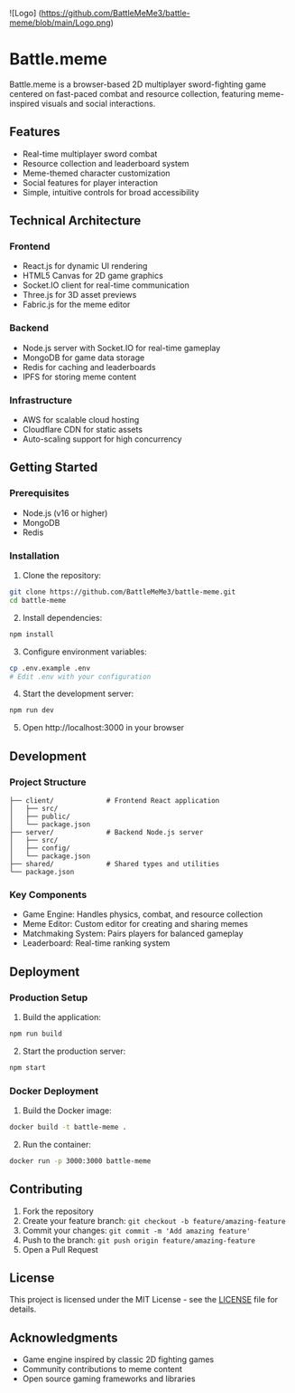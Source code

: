 ![Logo] (https://github.com/BattleMeMe3/battle-meme/blob/main/Logo.png)
# Battle.meme

Battle.meme is a browser-based 2D multiplayer sword-fighting game centered on fast-paced combat and resource collection, featuring meme-inspired visuals and social interactions.

## Features

- Real-time multiplayer sword combat
- Resource collection and leaderboard system
- Meme-themed character customization
- Social features for player interaction
- Simple, intuitive controls for broad accessibility

## Technical Architecture

### Frontend
- React.js for dynamic UI rendering
- HTML5 Canvas for 2D game graphics
- Socket.IO client for real-time communication
- Three.js for 3D asset previews
- Fabric.js for the meme editor

### Backend
- Node.js server with Socket.IO for real-time gameplay
- MongoDB for game data storage
- Redis for caching and leaderboards
- IPFS for storing meme content

### Infrastructure
- AWS for scalable cloud hosting
- Cloudflare CDN for static assets
- Auto-scaling support for high concurrency

## Getting Started

### Prerequisites
- Node.js (v16 or higher)
- MongoDB
- Redis

### Installation

1. Clone the repository:
```bash
git clone https://github.com/BattleMeMe3/battle-meme.git
cd battle-meme
```

2. Install dependencies:
```bash
npm install
```

3. Configure environment variables:
```bash
cp .env.example .env
# Edit .env with your configuration
```

4. Start the development server:
```bash
npm run dev
```

5. Open http://localhost:3000 in your browser

## Development

### Project Structure
```
├── client/             # Frontend React application
│   ├── src/
│   ├── public/
│   └── package.json
├── server/             # Backend Node.js server
│   ├── src/
│   ├── config/
│   └── package.json
├── shared/             # Shared types and utilities
└── package.json
```

### Key Components
- Game Engine: Handles physics, combat, and resource collection
- Meme Editor: Custom editor for creating and sharing memes
- Matchmaking System: Pairs players for balanced gameplay
- Leaderboard: Real-time ranking system

## Deployment

### Production Setup
1. Build the application:
```bash
npm run build
```

2. Start the production server:
```bash
npm start
```

### Docker Deployment
1. Build the Docker image:
```bash
docker build -t battle-meme .
```

2. Run the container:
```bash
docker run -p 3000:3000 battle-meme
```

## Contributing

1. Fork the repository
2. Create your feature branch: `git checkout -b feature/amazing-feature`
3. Commit your changes: `git commit -m 'Add amazing feature'`
4. Push to the branch: `git push origin feature/amazing-feature`
5. Open a Pull Request

## License

This project is licensed under the MIT License - see the [LICENSE](LICENSE) file for details.

## Acknowledgments

- Game engine inspired by classic 2D fighting games
- Community contributions to meme content
- Open source gaming frameworks and libraries
